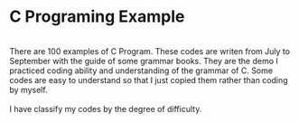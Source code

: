 # C Programing Example
<br>There are 100 examples of C Program. These codes are writen from July to September with the guide of some grammar books. They are the demo I practiced coding ability and understanding of the grammar of C. Some codes are easy to understand so that I just copied them rather than coding by myself.</br>
<br>I have classify my codes by the degree of difficulty.</br>